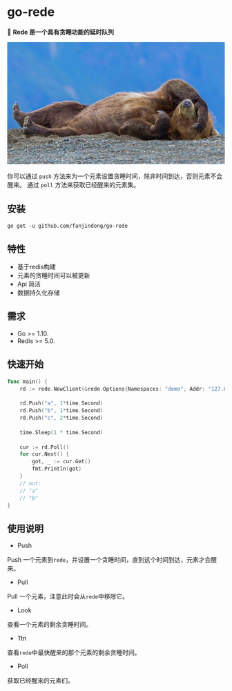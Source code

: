 # go-rede

:rocket: **Rede 是一个具有贪睡功能的延时队列**

![](./images/SnoozyTheBear_ZH-CN1561515228_1920x1080.jpg)

你可以通过 `push` 方法来为一个元素设置贪睡时间，除非时间到达，否则元素不会醒来。
通过 `poll` 方法来获取已经醒来的元素集。

## 安装
```shell script
go get -u github.com/fanjindong/go-rede
```

## 特性
- 基于redis构建
- 元素的贪睡时间可以被更新
- Api 简洁
- 数据持久化存储

## 需求
- Go >= 1.10.
- Redis >= 5.0.

## 快速开始

```go
func main() {
	rd := rede.NewClient(&rede.Options{Namespaces: "demo", Addr: "127.0.0.1:6379"}) // Redis.Addr + Namespaces

	rd.Push("a", 1*time.Second)
	rd.Push("b", 1*time.Second)
	rd.Push("c", 2*time.Second)

	time.Sleep(1 * time.Second)

	cur := rd.Poll()
	for cur.Next() {
	    got, _ := cur.Get()
	    fmt.Println(got)
	}
	// out:
	// "a" 
	// "b"
}
```

## 使用说明

- Push

Push 一个元素到`rede`，并设置一个贪睡时间，直到这个时间到达，元素才会醒来。
- Pull

Pull 一个元素，注意此时会从`rede`中移除它。
- Look

查看一个元素的剩余贪睡时间。
- Ttn

查看`rede`中最快醒来的那个元素的剩余贪睡时间。
- Poll

获取已经醒来的元素们。